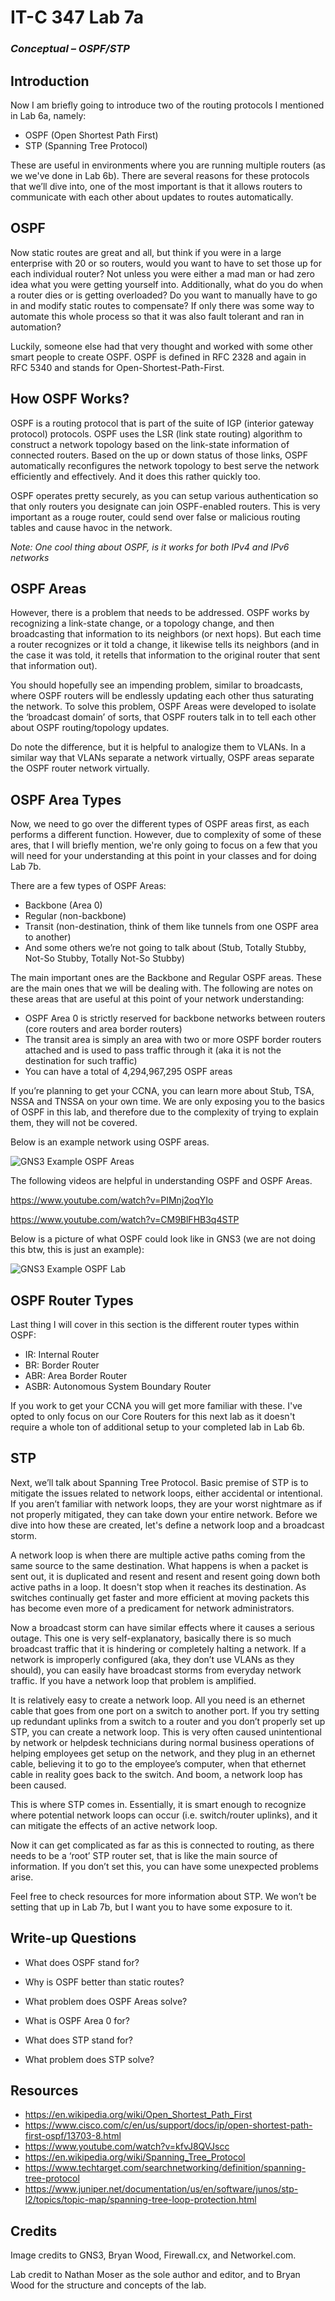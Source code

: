 # IT-C 347 Lab 7a
### *Conceptual – OSPF/STP*
## Introduction

Now I am briefly going to introduce two of the routing protocols I mentioned in Lab 6a, namely:

-	OSPF (Open Shortest Path First)
-	STP (Spanning Tree Protocol)

These are useful in environments where you are running multiple routers (as we we've done in Lab 6b). There are several reasons for these protocols that we’ll dive into, one of the most important is that it allows routers to communicate with each other about updates to routes automatically.

## OSPF

Now static routes are great and all, but think if you were in a large enterprise with 20 or so routers, would you want to have to set those up for each individual router? Not unless you were either a mad man or had zero idea what you were getting yourself into. Additionally, what do you do when a router dies or is getting overloaded? Do you want to manually have to go in and modify static routes to compensate? If only there was some way to automate this whole process so that it was also fault tolerant and ran in automation?

Luckily, someone else had that very thought and worked with some other smart people to create OSPF. OSPF is defined in RFC 2328 and again in RFC 5340 and stands for Open-Shortest-Path-First.

## How OSPF Works?

OSPF is a routing protocol that is part of the suite of IGP (interior gateway protocol) protocols. OSPF uses the LSR (link state routing) algorithm to construct a network topology based on the link-state information of connected routers. Based on the up or down status of those links, OSPF automatically reconfigures the network topology to best serve the network efficiently and effectively. And it does this rather quickly too.

OSPF operates pretty securely, as you can setup various authentication so that only routers you designate can join OSPF-enabled routers. This is very important as a rouge router, could send over false or malicious routing tables and cause havoc in the network.

*Note: One cool thing about OSPF, is it works for both IPv4 and IPv6 networks*

## OSPF Areas

However, there is a problem that needs to be addressed. OSPF works by recognizing a link-state change, or a topology change, and then broadcasting that information to its neighbors (or next hops). But each time a router recognizes or it told a change, it likewise tells its neighbors (and in the case it was told, it retells that information to the original router that sent that information out). 

You should hopefully see an impending problem, similar to broadcasts, where OSPF routers will be endlessly updating each other thus saturating the network. To solve this problem, OSPF Areas were developed to isolate the ‘broadcast domain’ of sorts, that OSPF routers talk in to tell each other about OSPF routing/topology updates.

Do note the difference, but it is helpful to analogize them to VLANs. In a similar way that VLANs separate a network virtually, OSPF areas separate the OSPF router network virtually.

## OSPF Area Types

Now, we need to go over the different types of OSPF areas first, as each performs a different function. However, due to complexity of some of these ares, that I will briefly mention, we're only going to focus on a few that you will need for your understanding at this point in your classes and for doing Lab 7b.

There are a few types of OSPF Areas:

-	Backbone (Area 0)
-	Regular (non-backbone)
-	Transit (non-destination, think of them like tunnels from one OSPF area to another)
-	And some others we’re not going to talk about (Stub, Totally Stubby, Not-So Stubby, Totally Not-So Stubby)

The main important ones are the Backbone and Regular OSPF areas. These are the main ones that we will be dealing with. The following are notes on these areas that are useful at this point of your network understanding:

-	OSPF Area 0 is strictly reserved for backbone networks between routers (core routers and area border routers)
-	The transit area is simply an area with two or more OSPF border routers attached and is used to pass traffic through it (aka it is not the destination for such traffic)
-	You can have a total of 4,294,967,295 OSPF areas

If you’re planning to get your CCNA, you can learn more about Stub, TSA, NSSA and TNSSA on your own time. We are only exposing you to the basics of OSPF in this lab, and therefore due to the complexity of trying to explain them, they will not be covered.

Below is an example network using OSPF areas.

![GNS3 Example OSPF Areas](/assets/images/lab7a/gns3-ospf-example-areas.png) 

The following videos are helpful in understanding OSPF and OSPF Areas.

https://www.youtube.com/watch?v=PIMnj2oqYIo

https://www.youtube.com/watch?v=CM9BlFHB3q4STP

Below is a picture of what OSPF could look like in GNS3 (we are not doing this btw, this is just an example):

![GNS3 Example OSPF Lab](/assets/images/lab7a/gns3-ospf-example-network.png)

## OSPF Router Types

Last thing I will cover in this section is the different router types within OSPF:
-	IR: Internal Router
-	BR: Border Router
-	ABR: Area Border Router
-	ASBR: Autonomous System Boundary Router

If you work to get your CCNA you will get more familiar with these. I've opted to only focus on our Core Routers for this next lab as it doesn't require a whole ton of additional setup to your completed lab in Lab 6b.
 
## STP

Next, we’ll talk about Spanning Tree Protocol. Basic premise of STP is to mitigate the issues related to network loops, either accidental or intentional. If you aren’t familiar with network loops, they are your worst nightmare as if not properly mitigated, they can take down your entire network. Before we dive into how these are created, let's define a network loop and a broadcast storm.

A network loop is when there are multiple active paths coming from the same source to the same destination. What happens is when a packet is sent out, it is duplicated and resent and resent and resent going down both active paths in a loop. It doesn't stop when it reaches its destination. As switches continually get faster and more efficient at moving packets this has become even more of a predicament for network administrators.

Now a broadcast storm can have similar effects where it causes a serious outage. This one is very self-explanatory, basically there is so much broadcast traffic that it is hindering or completely halting a network. If a network is improperly configured (aka, they don’t use VLANs as they should), you can easily have broadcast storms from everyday network traffic. If you have a network loop that problem is amplified. 

It is relatively easy to create a network loop. All you need is an ethernet cable that goes from one port on a switch to another port. If you try setting up redundant uplinks from a switch to a router and you don’t properly set up STP, you can create a network loop. This is very often caused unintentional by network or helpdesk technicians during normal business operations of helping employees get setup on the network, and they plug in an ethernet cable, believing it to go to the employee’s computer, when that ethernet cable in reality goes back to the switch. And boom, a network loop has been caused.

This is where STP comes in. Essentially, it is smart enough to recognize where potential network loops can occur (i.e. switch/router uplinks), and it can mitigate the effects of an active network loop.

Now it can get complicated as far as this is connected to routing, as there needs to be a ‘root’ STP router set, that is like the main source of information. If you don’t set this, you can have some unexpected problems arise. 

Feel free to check resources for more information about STP. We won’t be setting that up in Lab 7b, but I want you to have some exposure to it.

## Write-up Questions

-	What does OSPF stand for?

-	Why is OSPF better than static routes?

-	What problem does OSPF Areas solve?

-	What is OSPF Area 0 for?

-	What does STP stand for?

-	What problem does STP solve?

## Resources

-	https://en.wikipedia.org/wiki/Open_Shortest_Path_First
-	https://www.cisco.com/c/en/us/support/docs/ip/open-shortest-path-first-ospf/13703-8.html
-	https://www.youtube.com/watch?v=kfvJ8QVJscc
-	https://en.wikipedia.org/wiki/Spanning_Tree_Protocol
-	https://www.techtarget.com/searchnetworking/definition/spanning-tree-protocol
-	https://www.juniper.net/documentation/us/en/software/junos/stp-l2/topics/topic-map/spanning-tree-loop-protection.html

## Credits

Image credits to GNS3, Bryan Wood, Firewall.cx, and Networkel.com.

Lab credit to Nathan Moser as the sole author and editor, and to Bryan Wood for the structure and concepts of the lab.
